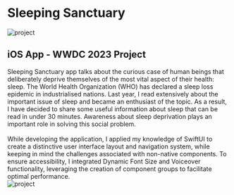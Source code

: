 <h1>Sleeping Sanctuary</h1>
<img src="https://github.com/palant-dev/Sleep-Sanctuary/assets/113528707/13cc79cb-4361-418e-bfa6-f10102232785" alt="project">

<h2>iOS App - WWDC 2023 Project</h2>
Sleeping Sanctuary app talks about the curious case of human beings that deliberately deprive themselves of the most vital aspect of their health: sleep.
The World Health Organization (WHO) has declared a sleep loss epidemic in industrialised nations. Last year, I read extensively about the important issue of sleep and became an enthusiast of the topic. As a result, I have decided to share some useful information about sleep that can be read in under 30 minutes. Awareness about sleep deprivation plays an important role in solving this social problem. <br>
<br>
While developing the application, I applied my knowledge of SwiftUI to create a distinctive user interface layout and navigation system, while keeping in mind the challenges associated with non-native components. To ensure accessibility, I integrated Dynamic Font Size and Voiceover functionality, leveraging the creation of component groups to facilitate optimal performance.<br>
<img src="https://github.com/palant-dev/Sleep-Sanctuary/assets/113528707/13cc79cb-4361-418e-bfa6-f10102232785" alt="project">



